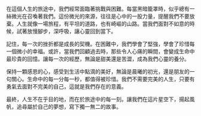 在這個人生的旅途中，我們經常面臨著挑戰與困難。每當黑暗籠罩時，似乎總有一絲微光在召喚著我們。這份微光的來源，往往是心中的一股力量，提醒我們不要放棄。人生就像一場旅程，有平坦的道路，也有崎嶇的山路。當我們面對不如意的時候，試著放慢腳步，深呼吸，讓心靈回到當下。

記住，每一次的挫折都是成長的契機。在困難中，我們學會了堅強，學會了珍惜每一個微小的幸福。或許，當我們回顧過去時，那些令人心痛的瞬間，會變成生命中最珍貴的回憶。讓每一次的經歷，無論是甜美還是苦澀，成為我們心靈的養分。

保持一顆感恩的心，感受到生活中點滴的美好，無論是晨曦的初光，還是朋友的一句關心。生命中的每一分每一秒，都值得被珍惜。我們不需要完美的人生，只要有勇氣去面對不完美的自己，這就是我們存在的意義。

最終，人生不在乎目的地，而在於旅途中的每一刻。讓我們在這片星空下，揚起風帆，追尋屬於自己的夢想，寫下獨一無二的故事。
